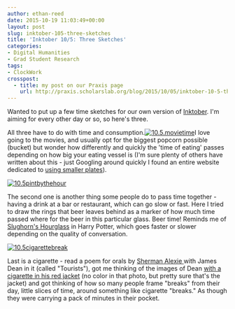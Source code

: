 ```yaml
---
author: ethan-reed
date: 2015-10-19 11:03:49+00:00
layout: post
slug: inktober-105-three-sketches
title: 'Inktober 10/5: Three Sketches'
categories:
- Digital Humanities
- Grad Student Research
tags:
- ClockWork
crosspost:
  - title: my post on our Praxis page
    url: http://praxis.scholarslab.org/blog/2015/10/05/inktober-10-5-three-sketches/
---
```


Wanted to put up a few time sketches for our own version of [Inktober](http://mrjakeparker.com/inktober). I'm aiming for every other day or so, so here's three.

All three have to do with time and consumption.[![10.5.movietime](http://static.scholarslab.org/wp-content/uploads/2015/10/10.5.movietime-e1445266696847.jpg)](http://static.scholarslab.org/wp-content/uploads/2015/10/10.5.movietime-e1445266696847.jpg)I love going to the movies, and usually opt for the biggest popcorn possible (bucket) but wonder how differently and quickly the 'time of eating' passes depending on how big your eating vessel is (I'm sure plenty of others have written about this - just Googling around quickly I found an entire website dedicated to [using smaller plates](http://www.smallplatemovement.org/)).

[![10.5pintbythehour](http://static.scholarslab.org/wp-content/uploads/2015/10/10.5pintbythehour-e1445266344190.jpg)](http://static.scholarslab.org/wp-content/uploads/2015/10/10.5pintbythehour-e1445266344190.jpg)

The second one is another thing some people do to pass time together - having a drink at a bar or restaurant, which can go slow or fast. Here I tried to draw the rings that beer leaves behind as a marker of how much time passed where for the beer in this particular glass. Beer time! Reminds me of [Slughorn's Hourglass](http://harrypotter.wikia.com/wiki/Slughorn's_Hourglass) in Harry Potter, which goes faster or slower depending on the quality of conversation.

[![10.5cigarettebreak](http://static.scholarslab.org/wp-content/uploads/2015/10/10.5cigarettebreak-e1445266362847.jpg)](http://static.scholarslab.org/wp-content/uploads/2015/10/10.5cigarettebreak-e1445266362847.jpg)

Last is a cigarette - read a poem for orals by [Sherman Alexie ](http://www.poetryfoundation.org/bio/sherman-alexie)with James Dean in it (called "Tourists"), got me thinking of the images of Dean [with a cigarette in his red jacket](http://images.amcnetworks.com/blogs.amctv.com/wp-content/uploads/2009/10/2jacket.jpg) (no color in that photo, but pretty sure that's the jacket) and got thinking of how so many people frame "breaks" from their day, little slices of time, around something like cigarette "breaks." As though they were carrying a pack of minutes in their pocket.
